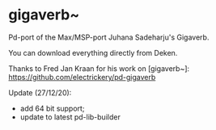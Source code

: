 # gigaverb~

Pd-port of the Max/MSP-port Juhana Sadeharju's Gigaverb.

You can download everything directly from Deken. 

Thanks to Fred Jan Kraan for his work on [gigaverb~]: https://github.com/electrickery/pd-gigaverb

Update (27/12/20):
- add 64 bit support;
- update to latest pd-lib-builder
